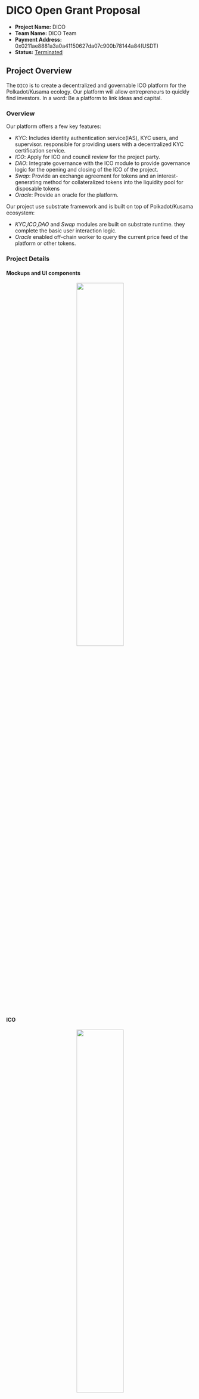 # DICO Open Grant Proposal


* **Project Name:** DICO
* **Team Name:** DICO Team
* **Payment Address:** 0x0211ae8881a3a0a41150627da07c900b78144a84(USDT)
* **Status:** [Terminated](https://github.com/w3f/Grants-Program/pull/636#issuecomment-1144901144)


## Project Overview

The `DICO` is to create a decentralized and governable ICO platform for the Polkadot/Kusama ecology. Our platform will allow entrepreneurs to quickly find investors. In a word: Be a platform to link ideas and capital.

### Overview

Our platform offers a few key features:

* *KYC*: Includes identity authentication service(IAS), KYC users, and supervisor. responsible for providing users with a decentralized KYC certification service.
* *ICO*: Apply for ICO and council review for the project party.
* *DAO*: Integrate governance with the ICO module to provide governance logic for the opening and closing of the ICO of the project.
* *Swap*: Provide an exchange agreement for tokens and an interest-generating method for collateralized tokens into the liquidity pool for disposable tokens
* *Oracle*: Provide an oracle for the platform.

Our project use substrate framework and is built on top of Polkadot/Kusama ecosystem:

* *KYC*,*ICO*,*DAO* and *Swap* modules are built on substrate runtime. they complete the basic user interaction logic.
* *Oracle* enabled off-chain worker to query the current price feed of  the platform or other tokens.


### Project Details

#### Mockups and UI components


<p align="center">
  <img src="https://cdn.jsdelivr.net/gh/DICO-TEAM/resources/actions/app/Me/Me-home.jpg" width="50%" syt height="50%" />
</p>


#### ICO

<p align="center">
  <img src="https://cdn.jsdelivr.net/gh/DICO-TEAM/resources/actions/app/Ico/Add-project0.jpg" width="50%" syt height="50%" />
</p>


<p align="center">
  <img src="https://cdn.jsdelivr.net/gh/DICO-TEAM/resources/actions/app/Ico/council-ico-permitIco1.jpg" width="50%" syt height="50%" />
</p>

<p align="center">
  <img src="https://cdn.jsdelivr.net/gh/DICO-TEAM/resources/actions/app/Ico/ico-getReward.jpg" width="50%" syt height="50%" />
</p>

<p align="center">
  <img src="https://cdn.jsdelivr.net/gh/DICO-TEAM/resources/actions/app/Ico/ico-request%20release.jpg" width="50%" syt height="50%" />
</p>

<p align="center">
  <img src="https://cdn.jsdelivr.net/gh/DICO-TEAM/resources/actions/app/Ico/ico-unlock1.jpg" width="50%" syt height="50%" />
</p>


<p align="center">
  <img src="https://cdn.jsdelivr.net/gh/DICO-TEAM/resources/actions/app/Ico/ico-userReleaseIcoAmount1.jpg" width="50%" syt height="50%" />
</p>


#### KYC

<p align="center">
  <img src="https://cdn.jsdelivr.net/gh/DICO-TEAM/resources/actions/app/Kyc/Apply_certification2.jpg" width="50%" syt height="50%" />
</p>

<p align="center">
  <img src="https://cdn.jsdelivr.net/gh/DICO-TEAM/resources/actions/app/Kyc/Kyc_Clear2.jpg" width="50%" syt height="50%" />
</p>


#### DAO

<p align="center">
  <img src="https://cdn.jsdelivr.net/gh/DICO-TEAM/resources/actions/app/Dao/Dao-create%20motion.jpg" width="50%" syt height="50%" />
</p>

<p align="center">
  <img src="https://cdn.jsdelivr.net/gh/DICO-TEAM/resources/actions/app/Dao/Dao-create%20motion.jpg" width="50%" syt height="50%" />
</p>


#### Swap


<p align="center">
  <img src="https://cdn.jsdelivr.net/gh/DICO-TEAM/resources/actions/app/Swap/swap-AddLiquidity1.jpg" width="50%" syt height="50%" />
</p>

<p align="center">
  <img src="https://cdn.jsdelivr.net/gh/DICO-TEAM/resources/actions/app/Swap/swap-Exchange1-1.jpg" width="50%" syt height="50%" />
</p>

<p align="center">
  <img src="https://cdn.jsdelivr.net/gh/DICO-TEAM/resources/actions/app/Swap/swap-removeLiquidity1.jpg" width="50%" syt height="50%" />
</p>


### Ecosystem Fit

* Where and how does your project fit into the ecosystem?

> We are aiming to offer the first decentralized KYC/ICO  in the Polkadot/Kusama ecosystem.

* Who is your target audience (parachain/dapp/wallet/UI developers, designers, your own user base, some dapp's userbase, yourself)?

> To start with, our target audience are the DICO/DOT/KSM/other tokens holders who are looking to participate in ICO project. and the team funded through ICO.at this stage, we will provide a KYC area for legal regional ICO. next， we provide derivatives related to ICO. Such as providing token exchange and staking protocol. at this stage, allow any token holders to participate in their promising projects. in addition,We will go to support or self-improve all the required ecology, such as social. finally, we provide stable project maintenance and update functions that keep pace with the times, and serve the entire ecological stability.

* What need(s) does your project meet?

> Be a platform to link ideas and capital.


* Are there any other projects similar to yours in the Substrate / Polkadot / Kusama ecosystem?
  * If so, how is your project different? *coinlist*，A token financing platform, all the mainstream virtual currencies above can be traded and financed. It provides token financing, but does not provide the funds needed by early creator and the control of the entire project cycle.

  * If not, are there similar projects in related ecosystems? We have not yet found a project that will be focusing ICO and derivatives.

## Team

### Team members

* Name of team leader: gogomath

* Names of team members:Daniel, gogomath,Dunham,cf,tokggo,cj1afs,meliart

### Contact

* **Contact Name:** gogomath
* **Contact Email:** gogomath@outlook.com
* **Website:** https://dico.io/

### Legal Structure

(we are in the process of registering the legal entity)

* **Registered Address:** N/A
* **Registered Legal Entity:** N/A

### Team's experience

*Daniel*:  Daniel is currently a venture investor at [WEB3 Venture Capital](https://web3.vc/#/). Daniel previously is a solidity/EOS engineer. 

*gogomath*:  gogomath is the CTO of the team and has 10 years of software development experience. The fields involved are big data, machine learning, SAAS, devops. And familiar with eth/near/polkadot in the field of digital encryption development.

*cf*:  cf is a full stack engineer with five years of development experience. and familiar with Go/Rust/Java/Python/Javascript/Typescript 

*tokggo*:  tokggo is the test/devops engineer of the team, he is very good at writing various documents.and has 6 years of development experience.

*cj1afs*:  A graduate student in financial mathematics, a new friend in the field of blockchain, will participate in the development of various pallets.

*meliart*:  Back-end development engineer with 3 years of experience, familiar with Go/Rust/Node/Typescript.

### Team Code Repos

* https://github.com/DICO-TEAM/dico-chain


## Development Status :open_book:


*interface iterations and resource*: https://github.com/DICO-TEAM/resources

## Development Roadmap :nut_and_bolt:


### Overview


* **Total Estimated Duration:**  1 months
* **Full-Time Equivalent (FTE):**  6 FTE
* **Total Costs:** 10k USD


### Milestone 1 — Implement KYC, ICO, DAO Modules

* **Estimated duration:** 1 month
* **FTE:**  6
* **Costs:** 10,000 USD

| Number | Deliverable | Specification |
| -----: | ----------- | ------------- |
| 0 | License | Apache 2.0 |
| 1.a | Substrate module: KYC pallet | KYC pallet Includes identity authentication service(IAS), KYC users, and swordholder. responsible for providing users with a decentralized KYC certification service.and provide area authentication of the account.Detailed explanation is described [here](https://github.com/DICO-TEAM/dico-chain/tree/main/pallets/kyc/README.md)|
| 1.b | Substrate module: ICO pallet | Apply for ICO and council review for the project party. Detailed explanation is described [here](https://github.com/DICO-TEAM/dico-chain/tree/main/pallets/ico/README.md)|
| 1.c | Substrate module: DAO pallet | Integrate governance with the ICO module to provide governance logic for the opening and closing of the ICO of the project. Detailed explanation is described [here](https://github.com/DICO-TEAM/dico-chain/tree/main/pallets/dao/README.md)|
| 2.a. | Integration with front-end(dapp) |integrate our existing front end to the finalized module.| 
| 2.b | Tutorial| We will create an screenshot tutorial and a demo video that will explain how users can start using the platform for KYC and ICO. |
| 3. | Testing Guide/Documentation	 | Core functions will be fully covered by unit tests to ensure functionality and robustness. In the guide, we will describe how to run these tests and add inline documentation of the code. |
| 4. | Docker | We will provide a Dockerfile(s) that can be used to test all the functionality delivered with this milestone.|
| 5. | Docker-compose | We will provide a docker-compse.yml that can be used to test parachain version node delivered with this milestone.in this version, users will be invited to this testnet |
| 6.  | Lending module(research oriented)| Innovation combining ICO and borrowing/lending. In our 2.0 version, we hope to introduce an innovation combining lending and ICO. The goal is to make ICO more diversified through borrowing/lending. Through the logic of borrowing/lending, and participation in ICO, the participants will be more diverse. At the same time, in the 2.0 testnet, we will let users participate in this pallet. According to the test results, publish a blog to show the test results.|    
